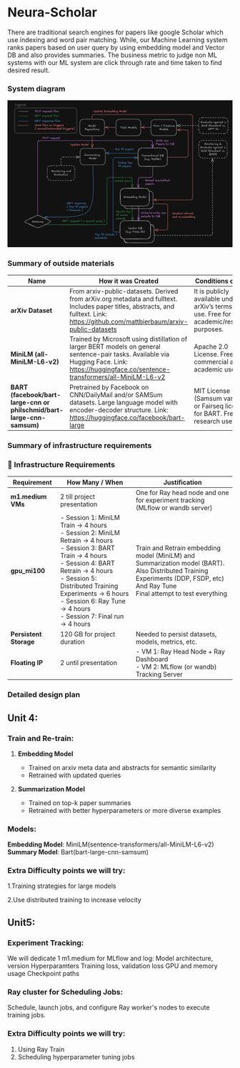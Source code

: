 # Neura-Scholar

There are traditional search engines for papers like google Scholar which use indexing and word pair matching. While, our Machine Learning system ranks papers based on user query by using embedding model and Vector DB and also provides summaries.
The business metric to judge non ML systems with our ML system are click through rate and time taken to find desired result. 


### System diagram


![System Diagram](System%20Diagram.png)


### Summary of outside materials
| Name | How it was Created | Conditions of Use |
|----------|----------|----------|
| **arXiv Dataset** | From arxiv-public-datasets. Derived from arXiv.org metadata and fulltext. Includes paper titles, abstracts, and fulltext. Link: https://github.com/mattbierbaum/arxiv-public-datasets | It is publicly available under arXiv’s terms of use. Free for academic/research purposes. |
| **MiniLM (all-MiniLM-L6-v2)**  | Trained by Microsoft using distillation of larger BERT models on general sentence-pair tasks. Available via Hugging Face. Link: https://huggingface.co/sentence-transformers/all-MiniLM-L6-v2 | Apache 2.0 License. Free for commercial and academic use.  |
|**BART (facebook/bart-large-cnn or philschmid/bart-large-cnn-samsum)** |Pretrained by Facebook on CNN/DailyMail and/or SAMSum datasets. Large language model with encoder-decoder structure. Link: https://huggingface.co/facebook/bart-large |MIT License (Samsum variant) or Fairseq license for BART. Free for research use. |

### Summary of infrastructure requirements

### 🧠 Infrastructure Requirements

| **Requirement**     | **How Many / When**                                                                                                                                                          | **Justification**                                                                                                               |
|---------------------|------------------------------------------------------------------------------------------------------------------------------------------------------------------------------|----------------------------------------------------------------------------------------------------------------------------------|
| **m1.medium VMs**    | 2 till project presentation                                                                                                                                                   | One for Ray head node and one for experiment tracking (MLflow or wandb server)                                              |
| **gpu_mi100**        | - Session 1: MiniLM Train → 4 hours  <br> - Session 2: MiniLM Retrain → 4 hours  <br> - Session 3: BART Train → 4 hours  <br> - Session 4: BART Retrain → 4 hours  <br> - Session 5: Distributed Training Experiments → 6 hours  <br> - Session 6: Ray Tune → 4 hours  <br> - Session 7: Final run → 4 hours | Train and Retrain embedding model (MiniLM) and Summarization model (BART). <br> Also Distributed Training Experiments (DDP, FSDP, etc) <br> And Ray Tune <br> Final attempt to test everything |
| **Persistent Storage** | 120 GB for project duration                                                                                                                                                   | Needed to persist datasets, models, metrics, etc.                                                                                |
| **Floating IP**       | 2 until presentation                                                                                                                                                          | - VM 1: Ray Head Node + Ray Dashboard <br> - VM 2: MLflow (or wandb) Tracking Server                                        |

### Detailed design plan

## Unit 4:
### Train and Re-train:

1. **Embedding Model**  
   - Trained on arxiv meta data and abstracts for semantic similarity  
   - Retrained with updated queries  

2. **Summarization Model**  
   - Trained on top-k paper summaries  
   - Retrained with better hyperparameters or more diverse examples  


 
### Models:
**Embedding Model**: MiniLM(sentence-transformers/all-MiniLM-L6-v2)
**Summary Model**: Bart(bart-large-cnn-samsum)
 
### Extra Difficulty points we will try:
1.Training strategies for large models

2.Use distributed training to increase velocity


## Unit5:

### Experiment Tracking:
We will dedicate 1 m1.medium for MLflow and log:
  Model architecture, version
   Hyperparamters
   Training loss, validation loss
    GPU and memory usage
    Checkpoint paths
 
### Ray cluster for Scheduling Jobs:
Schedule, launch jobs, and configure Ray worker's nodes to execute training jobs.
 
### Extra Difficulty points we will try:
1. Using Ray Train
2. Scheduling hyperparameter tuning jobs

